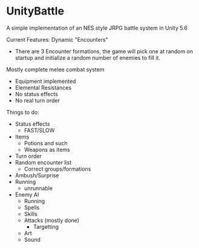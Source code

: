 # UnityBattle
A simple implementation of an NES style JRPG battle system in Unity 5.6

Current Features:
Dynamic "Encounters"
  * There are 3 Encounter formations, the game will pick one at random on startup and initialize a random number of enemies to fill it.
  
Mostly complete melee combat system
  * Equipment implemented
  * Elemental Resistances
  * No status effects
  * No real turn order
  
Things to do:
* Status effects
  * FAST/SLOW
* Items
  * Potions and such
  * Weapons as items
* Turn order
* Random encounter list
  * Correct groups/formations
* Ambush/Surprise
* Running
  * unrunnable
* Enemy AI
  * Running
  * Spells
  * Skills
  * Attacks (mostly done)
    * Targetting
  * Art
  * Sound
